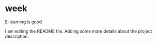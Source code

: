 # week
E-learning is good

I am editing the README file. Adding some more details about the project description.
